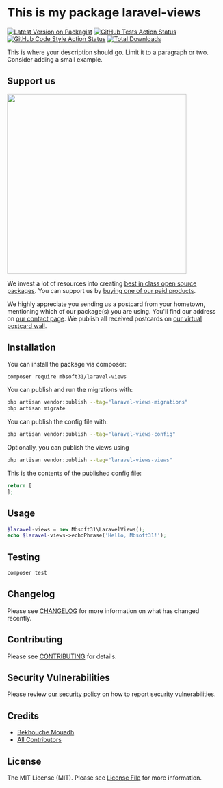 # This is my package laravel-views

[![Latest Version on Packagist](https://img.shields.io/packagist/v/mbsoft31/laravel-views.svg?style=flat-square)](https://packagist.org/packages/mbsoft31/laravel-views)
[![GitHub Tests Action Status](https://img.shields.io/github/workflow/status/mbsoft31/laravel-views/run-tests?label=tests)](https://github.com/mbsoft31/laravel-views/actions?query=workflow%3Arun-tests+branch%3Amain)
[![GitHub Code Style Action Status](https://img.shields.io/github/workflow/status/mbsoft31/laravel-views/Check%20&%20fix%20styling?label=code%20style)](https://github.com/mbsoft31/laravel-views/actions?query=workflow%3A"Check+%26+fix+styling"+branch%3Amain)
[![Total Downloads](https://img.shields.io/packagist/dt/mbsoft31/laravel-views.svg?style=flat-square)](https://packagist.org/packages/mbsoft31/laravel-views)

This is where your description should go. Limit it to a paragraph or two. Consider adding a small example.

## Support us

[<img src="https://github-ads.s3.eu-central-1.amazonaws.com/laravel-views.jpg?t=1" width="419px" />](https://spatie.be/github-ad-click/laravel-views)

We invest a lot of resources into creating [best in class open source packages](https://spatie.be/open-source). You can support us by [buying one of our paid products](https://spatie.be/open-source/support-us).

We highly appreciate you sending us a postcard from your hometown, mentioning which of our package(s) you are using. You'll find our address on [our contact page](https://spatie.be/about-us). We publish all received postcards on [our virtual postcard wall](https://spatie.be/open-source/postcards).

## Installation

You can install the package via composer:

```bash
composer require mbsoft31/laravel-views
```

You can publish and run the migrations with:

```bash
php artisan vendor:publish --tag="laravel-views-migrations"
php artisan migrate
```

You can publish the config file with:

```bash
php artisan vendor:publish --tag="laravel-views-config"
```

Optionally, you can publish the views using

```bash
php artisan vendor:publish --tag="laravel-views-views"
```

This is the contents of the published config file:

```php
return [
];
```

## Usage

```php
$laravel-views = new Mbsoft31\LaravelViews();
echo $laravel-views->echoPhrase('Hello, Mbsoft31!');
```

## Testing

```bash
composer test
```

## Changelog

Please see [CHANGELOG](CHANGELOG.md) for more information on what has changed recently.

## Contributing

Please see [CONTRIBUTING](.github/CONTRIBUTING.md) for details.

## Security Vulnerabilities

Please review [our security policy](../../security/policy) on how to report security vulnerabilities.

## Credits

- [Bekhouche Mouadh](https://github.com/mbsoft31)
- [All Contributors](../../contributors)

## License

The MIT License (MIT). Please see [License File](LICENSE.md) for more information.
